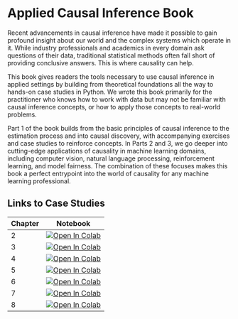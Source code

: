 # Applied Causal Inference Book

Recent advancements in causal inference have made it possible to gain profound insight about our world and the complex systems which operate in it. While industry professionals and academics in every domain ask questions of their data, traditional statistical methods often fall short of providing conclusive answers. This is where causality can help.

This book gives readers the tools necessary to use causal inference in applied settings by building from theoretical foundations all the way to hands-on case studies in Python. We wrote this book primarily for the practitioner who knows how to work with data but may not be familiar with causal inference concepts, or how to apply those concepts to real-world problems.

Part 1 of the book builds from the basic principles of causal inference to the estimation process and into causal discovery, with accompanying exercises and case studies to reinforce concepts. In Parts 2 and 3, we go deeper into cutting-edge applications of causality in machine learning domains, including computer vision, natural language processing, reinforcement learning, and model fairness. The combination of these focuses makes this book a perfect entrypoint into the world of causality for any machine learning professional.

## Links to Case Studies

| Chapter | Notebook     |
| ------- | ------------ |
| 2       | <a href="https://colab.research.google.com/drive/1zL_bugMw8BHI6Kc3fBoUh-tiQ18kz_17?usp=sharing"><img src="https://colab.research.google.com/assets/colab-badge.svg" alt="Open In Colab"/></a> |
| 3       | <a href="https://colab.research.google.com/drive/1e4Ab5pAyQlKBlS3URBDe9rYIS8Z9yjd-?usp=sharing"><img src="https://colab.research.google.com/assets/colab-badge.svg" alt="Open In Colab"/></a> |
| 4       | <a href="https://colab.research.google.com/drive/1Vb-GISvjprqYDwSoHxcgfq_Y1hP0c4bM?usp=sharing"><img src="https://colab.research.google.com/assets/colab-badge.svg" alt="Open In Colab"/></a> |
| 5       | <a href="https://colab.research.google.com/drive/1E_4D2pjtEn0A2lD9tXEeux6Ewar0SzMA"><img src="https://colab.research.google.com/assets/colab-badge.svg" alt="Open In Colab"/></a> |
| 6       | <a href="https://colab.research.google.com/drive/1nOO77UGrcE9aUlaXwkEQB2QoPv8Y9v0l?usp=sharing"><img src="https://colab.research.google.com/assets/colab-badge.svg" alt="Open In Colab"/></a> |
| 7       | <a href="https://colab.research.google.com/drive/1Lsa5DYGvxuiHfuVILNYggMWv3HHsMhCZ"><img src="https://colab.research.google.com/assets/colab-badge.svg" alt="Open In Colab"/></a> |
| 8       | <a href="https://colab.research.google.com/drive/1bviQfw1BWtgKw4O-XXPAqXb-t7vtMRls?usp=sharing"><img src="https://colab.research.google.com/assets/colab-badge.svg" alt="Open In Colab"/></a> |

